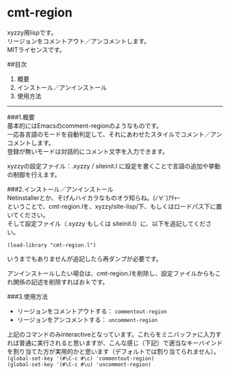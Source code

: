 cmt-region
==========

xyzzy用lispです。  
リージョンをコメントアウト／アンコメントします。  
MITライセンスです。  

##目次  
1. 概要  
2. インストール／アンインストール  
3. 使用方法  

---

###1.概要  
基本的にはEmacsのcomment-regionのようなものです。  
一応各言語のモードを自動判定して、それにあわせたスタイルでコメント／アンコメントします。  
登録が無いモードは対話的にコメント文字を入力できます。  

xyzzyの設定ファイル：.xyzzy / siteinit.l に設定を書くことで言語の追加や挙動の制御を行えます。  

###2.インストール／アンインストール  
Netinstallerとか、そげんハイカラなものオラ知らね。(ﾉ∀`)ｱﾁｬｰ  
ということで、cmt-region.lを、xyzzy/site-lisp/下、もしくはロードパス下に置いてください。  
そして設定ファイル（.xyzzy もしくは siteinit.l）に、以下を追記してください。  

`(load-library "cmt-region.l")`

いうまでもありませんが追記したら再ダンプが必要です。

アンインストールしたい場合は、cmt-region.lを削除し、設定ファイルからもこれ関係の記述を削除すればおｋです。

###3.使用方法  
* リージョンをコメントアウトする： `commentout-region`
* リージョンをアンコメントする： `uncomment-region`

上記のコマンドのみinteractiveとなっています。これらをミニバッファに入力すれば普通に実行されると思いますが、こんな感じ（下記）で適当なキーバインドを割り当てた方が実用的かと思います（デフォルトでは割り当てられません）。  
`(global-set-key '(#\C-c #\c) 'commentout-region)`  
`(global-set-key '(#\C-c #\u) 'uncomment-region)`
